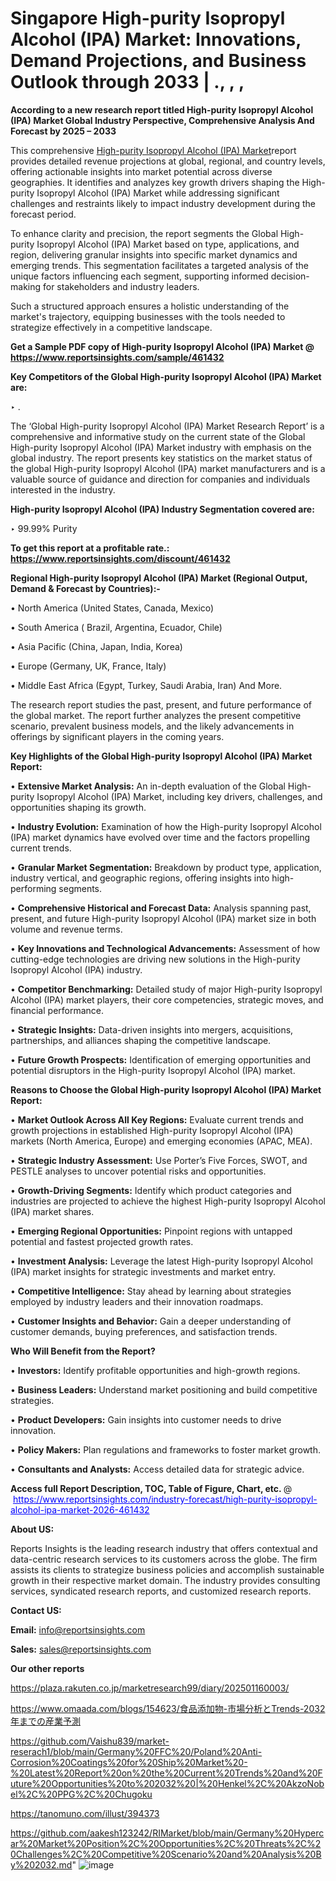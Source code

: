 # Singapore High-purity Isopropyl Alcohol (IPA) Market: Innovations, Demand Projections, and Business Outlook through 2033 | ., , , 

<strong>According to a new research report titled High-purity Isopropyl Alcohol (IPA) Market Global Industry Perspective, Comprehensive Analysis And Forecast by 2025 – 2033</strong>

This comprehensive <a href=https://www.reportsinsights.com/sample/461432>High-purity Isopropyl Alcohol (IPA) Market</a>report provides detailed revenue projections at global, regional, and country levels, offering actionable insights into market potential across diverse geographies. It identifies and analyzes key growth drivers shaping the High-purity Isopropyl Alcohol (IPA) Market while addressing significant challenges and restraints likely to impact industry development during the forecast period.

To enhance clarity and precision, the report segments the Global High-purity Isopropyl Alcohol (IPA) Market based on type, applications, and region, delivering granular insights into specific market dynamics and emerging trends. This segmentation facilitates a targeted analysis of the unique factors influencing each segment, supporting informed decision-making for stakeholders and industry leaders.

Such a structured approach ensures a holistic understanding of the market's trajectory, equipping businesses with the tools needed to strategize effectively in a competitive landscape.

<strong>Get a Sample PDF copy of High-purity Isopropyl Alcohol (IPA) Market </strong><strong>@<a href=https://www.reportsinsights.com/sample/461432 style=color:#0000ff;> https://www.reportsinsights.com/sample/461432</a></strong></font>

<strong>Key Competitors of the Global High-purity Isopropyl Alcohol (IPA) Market are:</strong>

‣ .

The ‘Global High-purity Isopropyl Alcohol (IPA) Market Research Report’ is a comprehensive and informative study on the current state of the Global High-purity Isopropyl Alcohol (IPA) Market industry with emphasis on the global industry. The report presents key statistics on the market status of the global High-purity Isopropyl Alcohol (IPA) market manufacturers and is a valuable source of guidance and direction for companies and individuals interested in the industry.

<strong>High-purity Isopropyl Alcohol (IPA) Industry Segmentation covered are:</strong>

‣ 99.99% Purity

<strong>To get this report at a profitable rate.: <a href=https://www.reportsinsights.com/discount/461432 style=color:#0000ff;>https://www.reportsinsights.com/discount/461432</a></strong></font>

<strong>Regional High-purity Isopropyl Alcohol (IPA) Market (Regional Output, Demand &amp; Forecast by Countries):-</strong>

• North America (United States, Canada, Mexico)

• South America ( Brazil, Argentina, Ecuador, Chile)

• Asia Pacific (China, Japan, India, Korea)

• Europe (Germany, UK, France, Italy)

• Middle East Africa (Egypt, Turkey, Saudi Arabia, Iran) And More.

The research report studies the past, present, and future performance of the global market. The report further analyzes the present competitive scenario, prevalent business models, and the likely advancements in offerings by significant players in the coming years.

<strong>Key Highlights of the Global High-purity Isopropyl Alcohol (IPA) Market Report:</strong>

• <strong>Extensive Market Analysis:</strong> An in-depth evaluation of the Global High-purity Isopropyl Alcohol (IPA) Market, including key drivers, challenges, and opportunities shaping its growth.

• <strong>Industry Evolution:</strong> Examination of how the High-purity Isopropyl Alcohol (IPA) market dynamics have evolved over time and the factors propelling current trends.

• <strong>Granular Market Segmentation:</strong> Breakdown by product type, application, industry vertical, and geographic regions, offering insights into high-performing segments.

• <strong>Comprehensive Historical and Forecast Data:</strong> Analysis spanning past, present, and future High-purity Isopropyl Alcohol (IPA) market size in both volume and revenue terms.

• <strong>Key Innovations and Technological Advancements:</strong> Assessment of how cutting-edge technologies are driving new solutions in the High-purity Isopropyl Alcohol (IPA) industry.

• <strong>Competitor Benchmarking:</strong> Detailed study of major High-purity Isopropyl Alcohol (IPA) market players, their core competencies, strategic moves, and financial performance.

• <strong>Strategic Insights:</strong> Data-driven insights into mergers, acquisitions, partnerships, and alliances shaping the competitive landscape.

• <strong>Future Growth Prospects:</strong> Identification of emerging opportunities and potential disruptors in the High-purity Isopropyl Alcohol (IPA) market.

<strong>Reasons to Choose the Global High-purity Isopropyl Alcohol (IPA) Market Report:</strong>

• <strong>Market Outlook Across All Key Regions:</strong> Evaluate current trends and growth projections in established High-purity Isopropyl Alcohol (IPA) markets (North America, Europe) and emerging economies (APAC, MEA).

• <strong>Strategic Industry Assessment:</strong> Use Porter’s Five Forces, SWOT, and PESTLE analyses to uncover potential risks and opportunities.

• <strong>Growth-Driving Segments:</strong> Identify which product categories and industries are projected to achieve the highest High-purity Isopropyl Alcohol (IPA) market shares.

• <strong>Emerging Regional Opportunities:</strong> Pinpoint regions with untapped potential and fastest projected growth rates.

• <strong>Investment Analysis:</strong> Leverage the latest High-purity Isopropyl Alcohol (IPA) market insights for strategic investments and market entry.

• <strong>Competitive Intelligence:</strong> Stay ahead by learning about strategies employed by industry leaders and their innovation roadmaps.

• <strong>Customer Insights and Behavior:</strong> Gain a deeper understanding of customer demands, buying preferences, and satisfaction trends.

<strong>Who Will Benefit from the Report?</strong>

• <strong>Investors:</strong> Identify profitable opportunities and high-growth regions.

• <strong>Business Leaders:</strong> Understand market positioning and build competitive strategies.

• <strong>Product Developers:</strong> Gain insights into customer needs to drive innovation.

• <strong>Policy Makers:</strong> Plan regulations and frameworks to foster market growth.

• <strong>Consultants and Analysts:</strong> Access detailed data for strategic advice.
</ul>
<strong>Access full Report Description, TOC, Table of Figure, Chart, etc. </strong>@  <a href=https://www.reportsinsights.com/industry-forecast/high-purity-isopropyl-alcohol-ipa-market-2026-461432 style=color:#0000ff;>https://www.reportsinsights.com/industry-forecast/high-purity-isopropyl-alcohol-ipa-market-2026-461432</a></font>

<strong><strong>About US</strong>:</strong>

Reports Insights is the leading research industry that offers contextual and data-centric research services to its customers across the globe. The firm assists its clients to strategize business policies and accomplish sustainable growth in their respective market domain. The industry provides consulting services, syndicated research reports, and customized research reports.

<strong>Contact US:</strong>

<p class=""""><b>Email:</b> <a href=mailto:info@reportsinsights.com>info@reportsinsights.com</a></p>
<p class=""""><b>Sales:</b> <a href=mailto:sales@reportsinsights.com>sales@reportsinsights.com</a></p>

<strong>Our other reports</strong>

<a href=https://plaza.rakuten.co.jp/marketresearch99/diary/202501160003/>https://plaza.rakuten.co.jp/marketresearch99/diary/202501160003/</a>

<a href=https://www.omaada.com/blogs/154623/食品添加物-市場分析とTrends-2032年までの産業予測>https://www.omaada.com/blogs/154623/食品添加物-市場分析とTrends-2032年までの産業予測</a>

<a href=https://github.com/Vaishu839/market-reserach1/blob/main/Germany%20FFC%20/Poland%20Anti-Corrosion%20Coatings%20for%20Ship%20Market%20-%20Latest%20Report%20on%20the%20Current%20Trends%20and%20Future%20Opportunities%20to%202032%20|%20Henkel%2C%20AkzoNobel%2C%20PPG%2C%20Chugoku>https://github.com/Vaishu839/market-reserach1/blob/main/Germany%20FFC%20/Poland%20Anti-Corrosion%20Coatings%20for%20Ship%20Market%20-%20Latest%20Report%20on%20the%20Current%20Trends%20and%20Future%20Opportunities%20to%202032%20|%20Henkel%2C%20AkzoNobel%2C%20PPG%2C%20Chugoku</a>

<a href=https://tanomuno.com/illust/394373>https://tanomuno.com/illust/394373</a>

<a href=https://github.com/aakesh123242/RIMarket/blob/main/Germany%20Hypercar%20Market%20Position%2C%20Opportunities%2C%20Threats%2C%20Challenges%2C%20Competitive%20Scenario%20and%20Analysis%20By%202032.md>https://github.com/aakesh123242/RIMarket/blob/main/Germany%20Hypercar%20Market%20Position%2C%20Opportunities%2C%20Threats%2C%20Challenges%2C%20Competitive%20Scenario%20and%20Analysis%20By%202032.md</a>"
![image](https://github.com/user-attachments/assets/eb841c46-babc-4e4f-8aaa-5cc40046ffaa)
